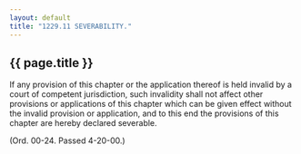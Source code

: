 ```yaml
---
layout: default 
title: "1229.11 SEVERABILITY."
---
```


{{ page.title }}
----------------

If any provision of this chapter or the application thereof is held
invalid by a court of competent jurisdiction, such invalidity shall not
affect other provisions or applications of this chapter which can be
given effect without the invalid provision or application, and to this
end the provisions of this chapter are hereby declared severable.

(Ord. 00-24. Passed 4-20-00.)
